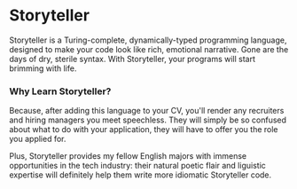# Storyteller

Storyteller is a Turing-complete, dynamically-typed  programming language, designed to make your code look like rich, emotional narrative. Gone are the days of dry, sterile syntax. With Storyteller, your programs will start brimming with life.

### Why Learn Storyteller?

Because, after adding this language to your CV, you'll render any recruiters and hiring managers you meet speechless. They will simply be so confused about what to do with your application, they will have to offer you the role you applied for.

Plus, Storyteller provides my fellow English majors with immense opportunities in the tech industry: their natural poetic flair and liguistic expertise will definitely help them write more idiomatic Storyteller code.